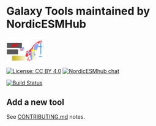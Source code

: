 # Galaxy Tools maintained by NordicESMHub

<img src="nordicESMHub_logo.png" width="100"/>

[![License: CC BY 4.0](https://img.shields.io/badge/License-CC%20BY%204.0-lightgrey.svg)](https://creativecommons.org/licenses/by/4.0/)
[![NordicESMhub chat](https://img.shields.io/badge/zulip-join_chat-brightgreen.svg)](https://nordicesmhub.zulip.org)

[![Build Status](https://travis-ci.org/NordicESMhub/galaxy-tools.svg?branch=master)](https://travis-ci.org/NordicESMhub/galaxy-tools)

## Add a new tool

See [CONTRIBUTING.md](CONTRIBUTING.md) notes.
